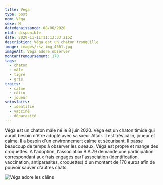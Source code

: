 ```yaml
---
title: Véga
type: post
nom: Véga
sexe: M
datedenaissance: 08/06/2020
etat: disponible
date: 2020-11-11T11:13:33.215Z
description: Véga est un chaton tranquille
image: images/rsz_img_4301.jpg
imageAlt: Véga adore observer
montantremoursement: 170
tags:
  - chaton
  - mâle
  - tigré
  - gris
traits:
  - calme
  - câlin
  - joueur
soinsfaits:
  - identifié
  - vacciné
  - déparasité
---
```

Véga est un chaton mâle né le 8 juin 2020. Véga est un chaton timide qui aurait besoin d'être adopté avec sa soeur Altaïr. Il est très câlin, joueur et calme. Il a besoin d'un environnement calme et sécurisant. Il passe beaucoup de temps à observer les oiseaux. Véga est propre et mange des croquettes. A l'adoption, l'association B.A.79 demande une participation correspondant aux frais engagés par l'association (identification, vaccination, antiparasites, croquettes) d'un montant de 170 euros afin de pouvoir sauver d'autres chats.

![](images/rsz_20201003_175723.jpg "Véga adore les câlins")